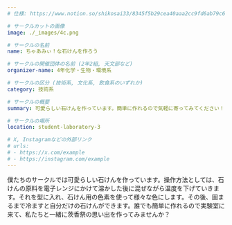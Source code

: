 ```yaml
---
# 仕様: https://www.notion.so/shikosai33/8345f5b29cea40aaa2cc9fd6ab79c6a6?pvs=4#5438a1577b604f39a67658a72f2283b8

# サークルカットの画像
image: ./_images/4c.png

# サークルの名前
name: ちゃあみぃ！な石けんを作ろう

# サークルの開催団体の名前 (2年2組, 天文部など)
organizer-name: 4年化学・生物・環境系

# サークルの区分 (技術系, 文化系, 飲食系のいずれか)
category: 技術系

# サークルの概要
summary: 可愛らしい石けんを作っています。簡単に作れるので気軽に寄ってみてください！！！

# サークルの場所
location: student-laboratory-3

# X, Instagramなどの外部リンク
# urls:
# - https://x.com/example
# - https://instagram.com/example
---
```

僕たちのサークルでは可愛らしい石けんを作っています。操作方法としては、石けんの原料を電子レンジにかけて溶かした後に混ぜながら温度を下げていきます。それを型に入れ、石けん用の色素を使って様々な色にします。その後、固まるまで冷ますと自分だけの石けんができます。誰でも簡単に作れるので実験室に来て、私たちと一緒に茨香祭の思い出を作ってみませんか？
